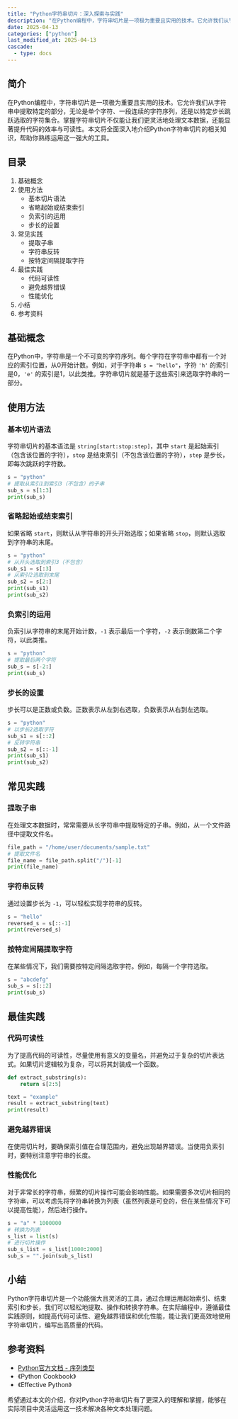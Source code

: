 ```yaml
---
title: "Python字符串切片：深入探索与实践"
description: "在Python编程中，字符串切片是一项极为重要且实用的技术。它允许我们从字符串中提取特定的部分，无论是单个字符、一段连续的字符序列，还是以特定步长跳跃选取的字符集合。掌握字符串切片不仅能让我们更灵活地处理文本数据，还能显著提升代码的效率与可读性。本文将全面深入地介绍Python字符串切片的相关知识，帮助你熟练运用这一强大的工具。"
date: 2025-04-13
categories: ["python"]
last_modified_at: 2025-04-13
cascade:
  - type: docs
---
```



## 简介
在Python编程中，字符串切片是一项极为重要且实用的技术。它允许我们从字符串中提取特定的部分，无论是单个字符、一段连续的字符序列，还是以特定步长跳跃选取的字符集合。掌握字符串切片不仅能让我们更灵活地处理文本数据，还能显著提升代码的效率与可读性。本文将全面深入地介绍Python字符串切片的相关知识，帮助你熟练运用这一强大的工具。

<!-- more -->
## 目录
1. 基础概念
2. 使用方法
    - 基本切片语法
    - 省略起始或结束索引
    - 负索引的运用
    - 步长的设置
3. 常见实践
    - 提取子串
    - 字符串反转
    - 按特定间隔提取字符
4. 最佳实践
    - 代码可读性
    - 避免越界错误
    - 性能优化
5. 小结
6. 参考资料

## 基础概念
在Python中，字符串是一个不可变的字符序列。每个字符在字符串中都有一个对应的索引位置，从0开始计数。例如，对于字符串 `s = "hello"`，字符 `'h'` 的索引是0，`'e'` 的索引是1，以此类推。字符串切片就是基于这些索引来选取字符串的一部分。

## 使用方法

### 基本切片语法
字符串切片的基本语法是 `string[start:stop:step]`，其中 `start` 是起始索引（包含该位置的字符），`stop` 是结束索引（不包含该位置的字符），`step` 是步长，即每次跳跃的字符数。

```python
s = "python"
# 提取从索引1到索引3（不包含）的子串
sub_s = s[1:3]  
print(sub_s)  
```

### 省略起始或结束索引
如果省略 `start`，则默认从字符串的开头开始选取；如果省略 `stop`，则默认选取到字符串的末尾。

```python
s = "python"
# 从开头选取到索引3（不包含）
sub_s1 = s[:3]  
# 从索引2选取到末尾
sub_s2 = s[2:]  
print(sub_s1)  
print(sub_s2)  
```

### 负索引的运用
负索引从字符串的末尾开始计数，`-1` 表示最后一个字符，`-2` 表示倒数第二个字符，以此类推。

```python
s = "python"
# 提取最后两个字符
sub_s = s[-2:]  
print(sub_s)  
```

### 步长的设置
步长可以是正数或负数。正数表示从左到右选取，负数表示从右到左选取。

```python
s = "python"
# 以步长2选取字符
sub_s1 = s[::2]  
# 反转字符串
sub_s2 = s[::-1]  
print(sub_s1)  
print(sub_s2)  
```

## 常见实践

### 提取子串
在处理文本数据时，常常需要从长字符串中提取特定的子串。例如，从一个文件路径中提取文件名。

```python
file_path = "/home/user/documents/sample.txt"
# 提取文件名
file_name = file_path.split("/")[-1]  
print(file_name)  
```

### 字符串反转
通过设置步长为 `-1`，可以轻松实现字符串的反转。

```python
s = "hello"
reversed_s = s[::-1]
print(reversed_s)  
```

### 按特定间隔提取字符
在某些情况下，我们需要按特定间隔选取字符。例如，每隔一个字符选取。

```python
s = "abcdefg"
sub_s = s[::2]
print(sub_s)  
```

## 最佳实践

### 代码可读性
为了提高代码的可读性，尽量使用有意义的变量名，并避免过于复杂的切片表达式。如果切片逻辑较为复杂，可以将其封装成一个函数。

```python
def extract_substring(s):
    return s[2:5]

text = "example"
result = extract_substring(text)
print(result)  
```

### 避免越界错误
在使用切片时，要确保索引值在合理范围内，避免出现越界错误。当使用负索引时，要特别注意字符串的长度。

### 性能优化
对于非常长的字符串，频繁的切片操作可能会影响性能。如果需要多次切片相同的字符串，可以考虑先将字符串转换为列表（虽然列表是可变的，但在某些情况下可以提高性能），然后进行操作。

```python
s = "a" * 1000000
# 转换为列表
s_list = list(s)  
# 进行切片操作
sub_s_list = s_list[1000:2000]  
sub_s = "".join(sub_s_list)  
```

## 小结
Python字符串切片是一个功能强大且灵活的工具，通过合理运用起始索引、结束索引和步长，我们可以轻松地提取、操作和转换字符串。在实际编程中，遵循最佳实践原则，如提高代码可读性、避免越界错误和优化性能，能让我们更高效地使用字符串切片，编写出高质量的代码。

## 参考资料
- [Python官方文档 - 序列类型](https://docs.python.org/3/library/stdtypes.html#typesseq)
- 《Python Cookbook》
- 《Effective Python》

希望通过本文的介绍，你对Python字符串切片有了更深入的理解和掌握，能够在实际项目中灵活运用这一技术解决各种文本处理问题。  